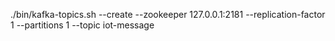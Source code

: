 ./bin/kafka-topics.sh --create --zookeeper 127.0.0.1:2181 --replication-factor 1 --partitions 1 --topic iot-message